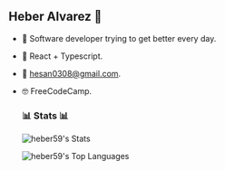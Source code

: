 ## Heber Alvarez 👋
 - 🤠 Software developer trying to get better every day.

 - 🌱 React + Typescript.

 - 💬 hesan0308@gmail.com.

 - 🤓 FreeCodeCamp.
 
   ### 📊 Stats 📊
   ![heber59's Stats](https://github-readme-stats.vercel.app/api?username=heber59&theme=vue-dark&show_icons=true&hide_border=true&count_private=true)
   
   ![heber59's Top Languages](https://github-readme-stats.vercel.app/api/top-langs/?username=heber59&theme=vue-dark&show_icons=true&hide_border=true&layout=compact)


   


